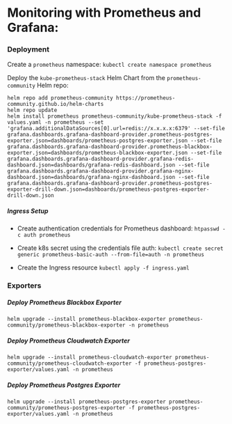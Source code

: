 # Monitoring with Prometheus and Grafana:

### Deployment

Create a `prometheus` namespace:
`kubectl create namespace prometheus`

Deploy the `kube-prometheus-stack` Helm Chart from the `prometheus-community` Helm repo:
```
helm repo add prometheus-community https://prometheus-community.github.io/helm-charts
helm repo update
helm install prometheus prometheus-community/kube-prometheus-stack -f values.yaml -n prometheus --set 'grafana.additionalDataSources[0].url=redis://x.x.x.x:6379' --set-file grafana.dashboards.grafana-dashboard-provider.prometheus-postgres-exporter.json=dashboards/prometheus-postgres-exporter.json --set-file grafana.dashboards.grafana-dashboard-provider.prometheus-blackbox-exporter.json=dashboards/prometheus-blackbox-exporter.json --set-file grafana.dashboards.grafana-dashboard-provider.grafana-redis-dashboard.json=dashboards/grafana-redis-dashboard.json --set-file grafana.dashboards.grafana-dashboard-provider.grafana-nginx-dashboard.json=dashboards/grafana-nginx-dashboard.json --set-file grafana.dashboards.grafana-dashboard-provider.prometheus-postgres-exporter-drill-down.json=dashboards/prometheus-postgres-exporter-drill-down.json
```

##### Ingress Setup
- Create authentication credentials for Prometheus dashboard:
`htpasswd -c auth prometheus`

- Create k8s secret using the credentials file auth:
`kubectl create secret generic prometheus-basic-auth --from-file=auth -n prometheus`

- Create the Ingress resource
`kubectl apply -f ingress.yaml`

### Exporters

##### Deploy Prometheus Blackbox Exporter

`helm upgrade --install prometheus-blackbox-exporter prometheus-community/prometheus-blackbox-exporter -n prometheus`

##### Deploy Prometheus Cloudwatch Exporter

`helm upgrade --install prometheus-cloudwatch-exporter prometheus-community/prometheus-cloudwatch-exporter -f prometheus-postgres-exporter/values.yaml -n prometheus`

##### Deploy Prometheus Postgres Exporter

`helm upgrade --install prometheus-postgres-exporter prometheus-community/prometheus-postgres-exporter -f prometheus-postgres-exporter/values.yaml -n prometheus`
